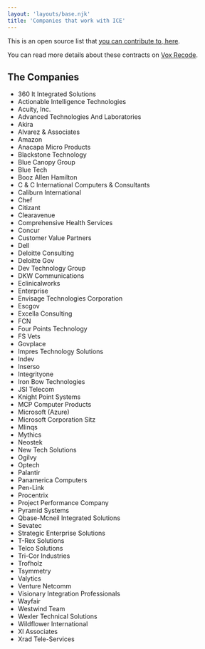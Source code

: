 ```yaml
---
layout: 'layouts/base.njk'
title: 'Companies that work with ICE' 
---
```


This is an open source list that [you can contribute to, here](https://github.com/hankchizljaw/companies-that-work-with-ice).

You can read more details about these contracts on [Vox Recode](https://www.vox.com/recode/2019/7/30/20728147/tech-company-ice-contracts-foia-microsoft-palantir-concur-dell).

## The Companies

- 360 It Integrated Solutions
- Actionable Intelligence Technologies
- Acuity, Inc.
- Advanced Technologies And Laboratories
- Akira
- Alvarez & Associates
- Amazon
- Anacapa Micro Products
- Blackstone Technology
- Blue Canopy Group
- Blue Tech
- Booz Allen Hamilton
- C & C International Computers & Consultants
- Caliburn International
- Chef
- Citizant
- Clearavenue
- Comprehensive Health Services
- Concur
- Customer Value Partners
- Dell
- Deloitte Consulting
- Deloitte Gov
- Dev Technology Group
- DKW Communications
- Eclinicalworks
- Enterprise
- Envisage Technologies Corporation
- Escgov
- Excella Consulting
- FCN
- Four Points Technology
- FS Vets
- Govplace
- Impres Technology Solutions
- Indev
- Inserso
- Integrityone
- Iron Bow Technologies
- JSI Telecom
- Knight Point Systems
- MCP Computer Products
- Microsoft (Azure)
- Microsoft Corporation Sitz
- Mlinqs
- Mythics
- Neostek
- New Tech Solutions
- Ogilvy
- Optech
- Palantir
- Panamerica Computers
- Pen-Link
- Procentrix
- Project Performance Company
- Pyramid Systems
- Qbase-Mcneil Integrated Solutions
- Sevatec
- Strategic Enterprise Solutions
- T-Rex Solutions
- Telco Solutions
- Tri-Cor Industries
- Trofholz
- Tsymmetry
- Valytics
- Venture Netcomm
- Visionary Integration Professionals
- Wayfair
- Westwind Team
- Wexler Technical Solutions
- Wildflower International
- Xl Associates
- Xrad Tele-Services
